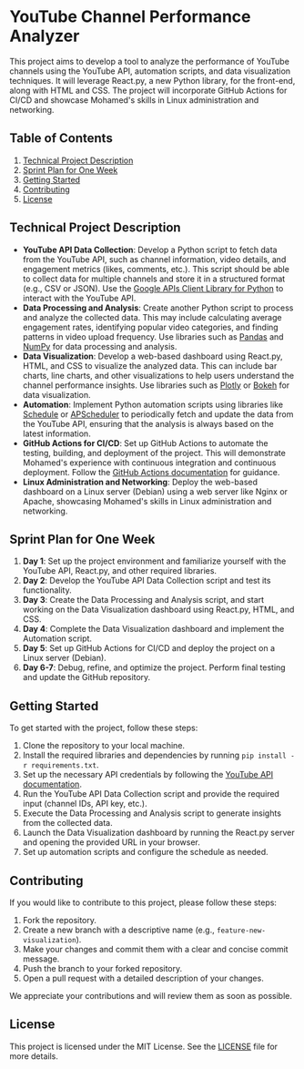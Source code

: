 # YouTube Channel Performance Analyzer

This project aims to develop a tool to analyze the performance of YouTube channels using the YouTube API, automation scripts, and data visualization techniques. It will leverage React.py, a new Python library, for the front-end, along with HTML and CSS. The project will incorporate GitHub Actions for CI/CD and showcase Mohamed's skills in Linux administration and networking.

## Table of Contents

1. [Technical Project Description](#technical-project-description)
2. [Sprint Plan for One Week](#sprint-plan-for-one-week)
3. [Getting Started](#getting-started)
4. [Contributing](#contributing)
5. [License](#license)

## Technical Project Description

- **YouTube API Data Collection**: Develop a Python script to fetch data from the YouTube API, such as channel information, video details, and engagement metrics (likes, comments, etc.). This script should be able to collect data for multiple channels and store it in a structured format (e.g., CSV or JSON). Use the [Google APIs Client Library for Python](https://developers.google.com/youtube/v3/quickstart/python) to interact with the YouTube API.
- **Data Processing and Analysis**: Create another Python script to process and analyze the collected data. This may include calculating average engagement rates, identifying popular video categories, and finding patterns in video upload frequency. Use libraries such as [Pandas](https://pandas.pydata.org/) and [NumPy](https://numpy.org/) for data processing and analysis.
- **Data Visualization**: Develop a web-based dashboard using React.py, HTML, and CSS to visualize the analyzed data. This can include bar charts, line charts, and other visualizations to help users understand the channel performance insights. Use libraries such as [Plotly](https://plotly.com/python/) or [Bokeh](https://bokeh.org/) for data visualization.
- **Automation**: Implement Python automation scripts using libraries like [Schedule](https://schedule.readthedocs.io/en/stable/) or [APScheduler](https://apscheduler.readthedocs.io/en/stable/) to periodically fetch and update the data from the YouTube API, ensuring that the analysis is always based on the latest information.
- **GitHub Actions for CI/CD**: Set up GitHub Actions to automate the testing, building, and deployment of the project. This will demonstrate Mohamed's experience with continuous integration and continuous deployment. Follow the [GitHub Actions documentation](https://docs.github.com/en/actions) for guidance.
- **Linux Administration and Networking**: Deploy the web-based dashboard on a Linux server (Debian) using a web server like Nginx or Apache, showcasing Mohamed's skills in Linux administration and networking.

## Sprint Plan for One Week

1. **Day 1**: Set up the project environment and familiarize yourself with the YouTube API, React.py, and other required libraries.
2. **Day 2**: Develop the YouTube API Data Collection script and test its functionality.
3. **Day 3**: Create the Data Processing and Analysis script, and start working on the Data Visualization dashboard using React.py, HTML, and CSS.
4. **Day 4**: Complete the Data Visualization dashboard and implement the Automation script.
5. **Day 5**: Set up GitHub Actions for CI/CD and deploy the project on a Linux server (Debian).
6. **Day 6-7**: Debug, refine, and optimize the project. Perform final testing and update the GitHub repository.

## Getting Started

To get started with the project, follow these steps:

1. Clone the repository to your local machine.
2. Install the required libraries and dependencies by running `pip install -r requirements.txt`.
3. Set up the necessary API credentials by following the [YouTube API documentation](https://developers.google.com/youtube/v3/getting-started).
4. Run the YouTube API Data Collection script and provide the required input (channel IDs, API key, etc.).
5. Execute the Data Processing and Analysis script to generate insights from the collected data.
6. Launch the Data Visualization dashboard by running the React.py server and opening the provided URL in your browser.
7. Set up automation scripts and configure the schedule as needed.

## Contributing

If you would like to contribute to this project, please follow these steps:

1. Fork the repository.
2. Create a new branch with a descriptive name (e.g., `feature-new-visualization`).
3. Make your changes and commit them with a clear and concise commit message.
4. Push the branch to your forked repository.
5. Open a pull request with a detailed description of your changes.

We appreciate your contributions and will review them as soon as possible.

## License

This project is licensed under the MIT License. See the [LICENSE](LICENSE) file for more details.